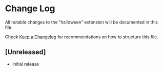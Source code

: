 # Change Log

All notable changes to the "halloween" extension will be documented in this file.

Check [Keep a Changelog](http://keepachangelog.com/) for recommendations on how to structure this file.

## [Unreleased]

- Initial release
